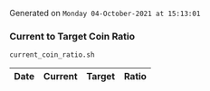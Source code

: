 Generated on `Monday 04-October-2021 at 15:13:01`

### Current to Target Coin Ratio
`current_coin_ratio.sh`

Date|Current|Target|Ratio
---|---|---|---
